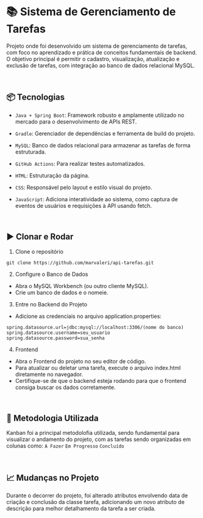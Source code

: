 # 📚 Sistema de Gerenciamento de Tarefas

Projeto onde foi desenvolvido um sistema de gerenciamento de tarefas, com foco no aprendizado e prática de conceitos fundamentais de backend. O objetivo principal é permitir o cadastro, visualização, atualização e exclusão de tarefas, com integração ao banco de dados relacional MySQL.

<br>

## 📦 Tecnologias

- `Java + Spring Boot`: Framework robusto e amplamente utilizado no mercado para o desenvolvimento de APIs REST.
- `Gradle`: Gerenciador de dependências e ferramenta de build do projeto.
- `MySQL`: Banco de dados relacional para armazenar as tarefas de forma estruturada.
- `GitHub Actions`: Para realizar testes automatizados.

- `HTML`: Estruturação da página.
- `CSS`: Responsável pelo layout e estilo visual do projeto.
- `JavaScript`: Adiciona interatividade ao sistema, como captura de eventos de usuários e requisições à API usando fetch.
<br>

## ▶️ Clonar e Rodar

1. Clone o repositório
~~~
git clone https://github.com/marvaleri/api-tarefas.git
~~~

2. Configure o Banco de Dados

- Abra o MySQL Workbench (ou outro cliente MySQL).
- Crie um banco de dados e o nomeie.

3. Entre no Backend do Projeto

- Adicione as credenciais no arquivo application.properties:
~~~
spring.datasource.url=jdbc:mysql://localhost:3306/(nome do banco)
spring.datasource.username=seu_usuario
spring.datasource.password=sua_senha
~~~

4. Frontend
- Abra o Frontend do projeto no seu editor de código.
- Para atualizar ou deletar uma tarefa, execute o arquivo index.html diretamente no navegador.
- Certifique-se de que o backend esteja rodando para que o frontend consiga buscar os dados corretamente.
<br>

## 🧮 Metodologia Utilizada

Kanban foi a principal metodolofia utilizada, sendo fundamental para visualizar o andamento do projeto, com as tarefas sendo organizadas em colunas como:
`A Fazer`
`Em Progresso`
`Concluído`

<br>

## 📈 Mudanças no Projeto

Durante o decorrer do projeto, foi alterado atributos envolvendo data de criação e conclusão da classe tarefa, adicionando um novo atributo de descrição para melhor detalhamento da tarefa a ser criada.
